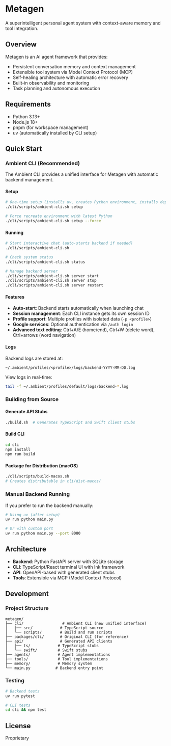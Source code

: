 # Metagen

A superintelligent personal agent system with context-aware memory and tool integration.

## Overview

Metagen is an AI agent framework that provides:
- Persistent conversation memory and context management
- Extensible tool system via Model Context Protocol (MCP)
- Self-healing architecture with automatic error recovery
- Built-in observability and monitoring
- Task planning and autonomous execution

## Requirements

- Python 3.13+
- Node.js 18+
- pnpm (for workspace management)
- uv (automatically installed by CLI setup)

## Quick Start

### Ambient CLI (Recommended)

The Ambient CLI provides a unified interface for Metagen with automatic backend management.

#### Setup
```bash
# One-time setup (installs uv, creates Python environment, installs dependencies)
./cli/scripts/ambient-cli.sh setup

# Force recreate environment with latest Python
./cli/scripts/ambient-cli.sh setup --force
```

#### Running
```bash
# Start interactive chat (auto-starts backend if needed)
./cli/scripts/ambient-cli.sh

# Check system status
./cli/scripts/ambient-cli.sh status

# Manage backend server
./cli/scripts/ambient-cli.sh server start
./cli/scripts/ambient-cli.sh server stop
./cli/scripts/ambient-cli.sh server restart
```

#### Features
- **Auto-start**: Backend starts automatically when launching chat
- **Session management**: Each CLI instance gets its own session ID
- **Profile support**: Multiple profiles with isolated data (`-p <profile>`)
- **Google services**: Optional authentication via `/auth login`
- **Advanced text editing**: Ctrl+A/E (home/end), Ctrl+W (delete word), Ctrl+arrows (word navigation)

#### Logs
Backend logs are stored at:
```
~/.ambient/profiles/<profile>/logs/backend-YYYY-MM-DD.log
```

View logs in real-time:
```bash
tail -f ~/.ambient/profiles/default/logs/backend-*.log
```

### Building from Source

#### Generate API Stubs
```bash
./build.sh  # Generates TypeScript and Swift client stubs
```

#### Build CLI
```bash
cd cli
npm install
npm run build
```

#### Package for Distribution (macOS)
```bash
./cli/scripts/build-macos.sh
# Creates distributable in cli/dist-macos/
```

### Manual Backend Running

If you prefer to run the backend manually:
```bash
# Using uv (after setup)
uv run python main.py

# Or with custom port
uv run python main.py --port 8080
```

## Architecture

- **Backend**: Python FastAPI server with SQLite storage
- **CLI**: TypeScript/React terminal UI with Ink framework  
- **API**: OpenAPI-based with generated client stubs
- **Tools**: Extensible via MCP (Model Context Protocol)

## Development

### Project Structure
```
metagen/
├── cli/                 # Ambient CLI (new unified interface)
│   ├── src/            # TypeScript source
│   └── scripts/        # Build and run scripts
├── packages/cli/       # Original CLI (for reference)
├── api/                # Generated API clients
│   ├── ts/            # TypeScript stubs
│   └── swift/         # Swift stubs
├── agents/            # Agent implementations
├── tools/             # Tool implementations
├── memory/            # Memory system
└── main.py           # Backend entry point
```

### Testing
```bash
# Backend tests
uv run pytest

# CLI tests  
cd cli && npm test
```

## License

Proprietary